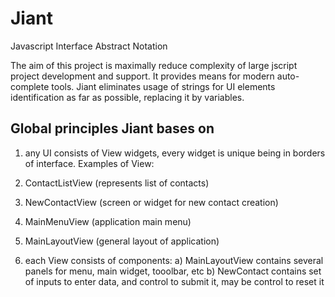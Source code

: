 Jiant
=====

Javascript Interface Abstract Notation

The aim of this project is maximally reduce complexity of large jscript project development and support. 
It provides means for modern auto-complete tools. Jiant eliminates usage of strings for UI elements identification
as far as possible, replacing it by variables.

Global principles Jiant bases on
------------------------------------------
1) any UI consists of View widgets, every widget is unique being in borders of interface. Examples of View:

  1) ContactListView (represents list of contacts)
  2) NewContactView (screen or widget for new contact creation)
  3) MainMenuView (application main menu)
  4) MainLayoutView (general layout of application)

2) each View consists of components:
  a) MainLayoutView contains several panels for menu, main widget, tooolbar, etc
  b) NewContact contains set of inputs to enter data, and control to submit it, may be control to reset it
